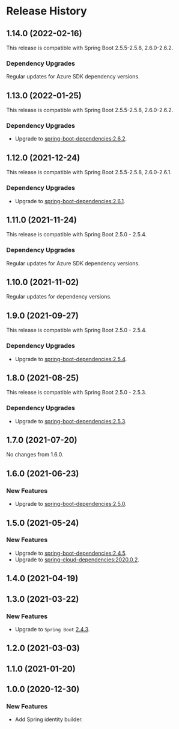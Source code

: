 # Release History

## 1.14.0 (2022-02-16)
This release is compatible with Spring Boot 2.5.5-2.5.8, 2.6.0-2.6.2.

### Dependency Upgrades
Regular updates for Azure SDK dependency versions.

## 1.13.0 (2022-01-25)
This release is compatible with Spring Boot 2.5.5-2.5.8, 2.6.0-2.6.2.

### Dependency Upgrades
- Upgrade to [spring-boot-dependencies:2.6.2](https://repo1.maven.org/maven2/org/springframework/boot/spring-boot-dependencies/2.6.2/spring-boot-dependencies-2.6.2.pom).

## 1.12.0 (2021-12-24)
This release is compatible with Spring Boot 2.5.5-2.5.8, 2.6.0-2.6.1.

### Dependency Upgrades
- Upgrade to [spring-boot-dependencies:2.6.1](https://repo1.maven.org/maven2/org/springframework/boot/spring-boot-dependencies/2.6.1/spring-boot-dependencies-2.6.1.pom).

## 1.11.0 (2021-11-24)

This release is compatible with Spring Boot 2.5.0 - 2.5.4.
### Dependency Upgrades
Regular updates for Azure SDK dependency versions. 

## 1.10.0 (2021-11-02)
Regular updates for dependency versions.

## 1.9.0 (2021-09-27)
This release is compatible with Spring Boot 2.5.0 - 2.5.4.
### Dependency Upgrades
- Upgrade to [spring-boot-dependencies:2.5.4](https://repo.maven.apache.org/maven2/org/springframework/boot/spring-boot-dependencies/2.5.4/spring-boot-dependencies-2.5.4.pom).

## 1.8.0 (2021-08-25)
This release is compatible with Spring Boot 2.5.0 - 2.5.3.
### Dependency Upgrades
- Upgrade to [spring-boot-dependencies:2.5.3](https://repo.maven.apache.org/maven2/org/springframework/boot/spring-boot-dependencies/2.5.3/spring-boot-dependencies-2.5.3.pom).


## 1.7.0 (2021-07-20)
No changes from 1.6.0. 


## 1.6.0 (2021-06-23)
### New Features
- Upgrade to [spring-boot-dependencies:2.5.0](https://repo.maven.apache.org/maven2/org/springframework/boot/spring-boot-dependencies/2.5.0/spring-boot-dependencies-2.5.0.pom).


## 1.5.0 (2021-05-24)
### New Features
- Upgrade to [spring-boot-dependencies:2.4.5](https://repo.maven.apache.org/maven2/org/springframework/boot/spring-boot-dependencies/2.4.5/spring-boot-dependencies-2.4.5.pom).
- Upgrade to [spring-cloud-dependencies:2020.0.2](https://repo.maven.apache.org/maven2/org/springframework/cloud/spring-cloud-dependencies/2020.0.2/spring-cloud-dependencies-2020.0.2.pom).


## 1.4.0 (2021-04-19)


## 1.3.0 (2021-03-22)
### New Features
- Upgrade to `Spring Boot` [2.4.3](https://github.com/spring-projects/spring-boot/releases/tag/v2.4.3).


## 1.2.0 (2021-03-03)


## 1.1.0 (2021-01-20)


## 1.0.0 (2020-12-30)
### New Features
- Add Spring identity builder. 

